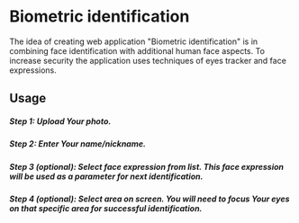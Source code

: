 # Biometric identification

The idea of creating web application "Biometric identification" is in combining face identification with additional human face aspects. To increase security the application uses techniques of eyes tracker and face expressions.

## Usage

##### Step 1: Upload Your photo.

##### Step 2: Enter Your name/nickname.

##### Step 3 (optional): Select face expression from list. This face expression will be used as a parameter for next identification.

##### Step 4 (optional): Select area on screen. You will need to focus Your eyes on that specific area for successful identification.
